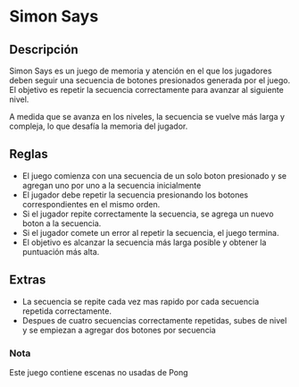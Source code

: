 # Simon Says

## Descripción

Simon Says es un juego de memoria y atención en el que los jugadores deben seguir una secuencia de botones presionados generada por el juego. El objetivo es repetir la secuencia correctamente para avanzar al siguiente nivel.

A medida que se avanza en los niveles, la secuencia se vuelve más larga y compleja, lo que desafía la memoria del jugador.

## Reglas

- El juego comienza con una secuencia de un solo boton presionado y se agregan uno por uno a la secuencia inicialmente
- El jugador debe repetir la secuencia presionando los botones correspondientes en el mismo orden.
- Si el jugador repite correctamente la secuencia, se agrega un nuevo boton a la secuencia.
- Si el jugador comete un error al repetir la secuencia, el juego termina.
- El objetivo es alcanzar la secuencia más larga posible y obtener la puntuación más alta.

## Extras

- La secuencia se repite cada vez mas rapido por cada secuencia repetida correctamente.
- Despues de cuatro secuencias correctamente repetidas, subes de nivel y se empiezan a agregar dos botones por secuencia

### Nota
Este juego contiene escenas no usadas de Pong